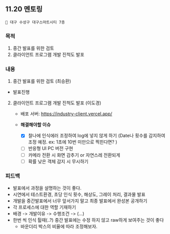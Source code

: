 ## 11.20 멘토링 
`📍 대구 수성구 대구스마트시티 7층`
### 목적
1. 중간 발표를 위한 검토
2. 클라이언트 프로그램 개발 진척도 발포
### 내용  
1. 중간 발표를 위한 검토 (최승환)
  - 발표진행 
2. 클라이언트 프로그램 개발 진척도 발포 (이도경)
	- 배포 서버: https://industry-client.vercel.app/
    - **해결해야할 이슈**
      
      - [x] 찰나에 인식에러 조정하여 log에 넣지 않게 하기 (Date나 횟수를 감지하여 조정 예정. ex: 1초에 10번 미만으로 찍힌다면? )
      - [ ] 반응형 UI PC 버전 구현
      - [ ] 카메라 전환 시 화면 감추기 or 자연스레 전환되게
      - [ ] 확률 낮은 객체 감지 시 무시하기
### 피드백
- 발표에서 과정을 설명하는 것이 좋다.
- 시연에서 테스트환경, 초당 인식 횟수, 해상도, 그레이 처리, 결과물 발표
- 개발을 중간발표에서 너무 앞서가지 말고 최종 발표에서 완성본 공개하기
- 각 프로세스에 대한 역할 기재하기
- 배경 -> 개발이유 -> 수행조건 -> (...)
- 한번 씩 인식 튈때(..?) 중간 발표에는 수정 하지 않고 raw하게 보여주는 것이 좋다
  - 바운더리 박스의 비율에 따라 조정해보자.
